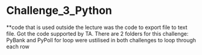 # Challenge_3_Python
**code that is used outside the lecture was the code to export file to text file. Got the code supported by TA. 
There are 2 folders for this challenge: PyBank and PyPoll
for loop were ustilised in both challenges to loop through each row

